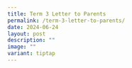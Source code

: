 ```yaml
---
title: Term 3 Letter to Parents
permalink: /term-3-letter-to-parents/
date: 2024-06-24
layout: post
description: ""
image: ""
variant: tiptap
---
```

